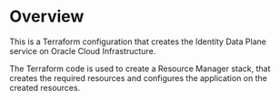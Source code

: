 # Overview
This is a Terraform configuration that creates the Identity Data Plane service on Oracle Cloud Infrastructure.

The Terraform code is used to create a Resource Manager stack, that creates the required resources and configures the application on the created resources.
